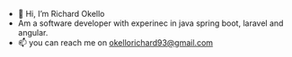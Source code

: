 - 👋 Hi, I’m Richard Okello 
- Am a software developer with experinec in java spring boot, laravel and angular.
- 📫 you can reach me on okellorichard93@gmail.com

<!---
richardokello/richardokello is a ✨ special ✨ repository because its `README.md` (this file) appears on your GitHub profile.
You can click the Preview link to take a look at your changes.
--->
